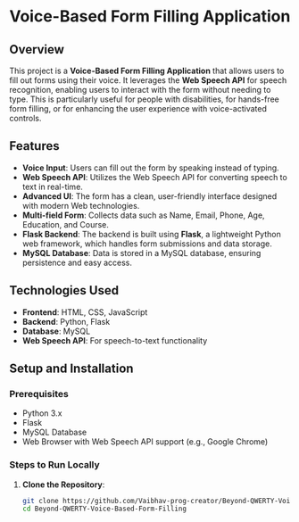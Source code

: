 # Voice-Based Form Filling Application

## Overview
This project is a **Voice-Based Form Filling Application** that allows users to fill out forms using their voice. It leverages the **Web Speech API** for speech recognition, enabling users to interact with the form without needing to type. This is particularly useful for people with disabilities, for hands-free form filling, or for enhancing the user experience with voice-activated controls.

## Features
- **Voice Input**: Users can fill out the form by speaking instead of typing.
- **Web Speech API**: Utilizes the Web Speech API for converting speech to text in real-time.
- **Advanced UI**: The form has a clean, user-friendly interface designed with modern Web technologies.
- **Multi-field Form**: Collects data such as Name, Email, Phone, Age, Education, and Course.
- **Flask Backend**: The backend is built using **Flask**, a lightweight Python web framework, which handles form submissions and data storage.
- **MySQL Database**: Data is stored in a MySQL database, ensuring persistence and easy access.

## Technologies Used
- **Frontend**: HTML, CSS, JavaScript
- **Backend**: Python, Flask
- **Database**: MySQL
- **Web Speech API**: For speech-to-text functionality

## Setup and Installation

### Prerequisites
- Python 3.x
- Flask
- MySQL Database
- Web Browser with Web Speech API support (e.g., Google Chrome)

### Steps to Run Locally

1. **Clone the Repository**:
   ```bash
   git clone https://github.com/Vaibhav-prog-creator/Beyond-QWERTY-Voice-Based-Form-Filling.git
   cd Beyond-QWERTY-Voice-Based-Form-Filling
